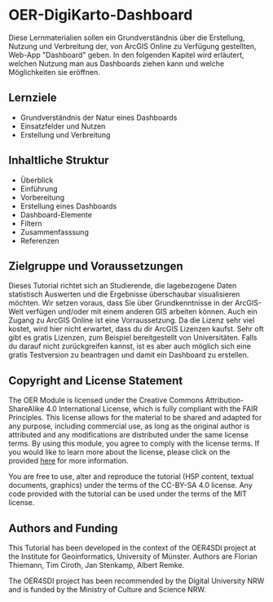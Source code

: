 # OER-DigiKarto-Dashboard
Diese Lernmaterialien sollen ein Grundverständnis über die Erstellung, Nutzung und Verbreitung der, von ArcGIS Online zu Verfügung gestellten, Web-App "Dashboard" geben. In den folgenden Kapitel wird erläutert, welchen Nutzung man aus Dashboards ziehen kann und welche Möglichkeiten sie eröffnen.

## Lernziele
- Grundverständnis der Natur eines Dashboards
- Einsatzfelder und Nutzen
- Erstellung und Verbreitung


## Inhaltliche Struktur
- Überblick
- Einführung
- Vorbereitung
- Erstellung eines Dashboards
- Dashboard-Elemente
- Filtern
- Zusammenfasssung
- Referenzen

## Zielgruppe und Voraussetzungen
Dieses Tutorial richtet sich an Studierende, die lagebezogene Daten statistisch Auswerten und die Ergebnisse überschaubar visualisieren möchten. Wir setzen voraus, dass Sie über Grundkenntnisse in der ArcGIS-Welt verfügen und/oder mit einem anderen GIS arbeiten können. Auch ein Zugang zu ArcGIS Online ist eine Vorraussetzung. Da die Lizenz sehr viel kostet, wird hier nicht erwartet, dass du dir ArcGIS Lizenzen kaufst. Sehr oft gibt es gratis Lizenzen, zum Beispiel bereitgestellt von Universitäten. Falls du darauf nicht zurückgreifen kannst, ist es aber auch möglich sich eine gratis Testversion zu beantragen und damit ein Dashboard zu erstellen.


## Copyright and License Statement
The OER Module is licensed under the Creative Commons Attribution-ShareAlike 4.0 International License, which is fully compliant with the FAIR Principles. This license allows for the material to be shared and adapted for any purpose, including commercial use, as long as the original author is attributed and any modifications are distributed under the same license terms. By using this module, you agree to comply with the license terms. If you would like to learn more about the license, please click on the provided [here](https://creativecommons.org/licenses/by-sa/4.0/legalcode) for more information.

You are free to use, alter and reproduce the tutorial (H5P content, textual documents, graphics) under the terms of the CC-BY-SA 4.0 license. Any code provided with the tutorial can be used under the terms of the MIT license. 

## Authors and Funding
This Tutorial has been developed in the context of the OER4SDi project at the Institute for Geoinformatics, University of Münster. Authors are Florian Thiemann, Tim Ciroth, Jan Stenkamp, Albert Remke.

The OER4SDI project has been recommended by the Digital University NRW and is funded by the Ministry of Culture and Science NRW.

